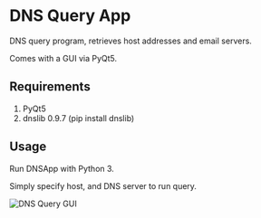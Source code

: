 # DNS Query App

DNS query program, retrieves host addresses and email servers.

Comes with a GUI via PyQt5.

## Requirements
1. PyQt5
2. dnslib 0.9.7 (pip install dnslib)

## Usage
Run DNSApp with Python 3.

Simply specify host, and DNS server to run query.

![DNS Query GUI](https://i.imgur.com/xZS6BVQ.png)
